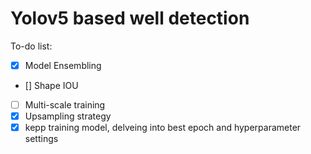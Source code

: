 # Yolov5 based well detection
 To-do list:
 - [x] Model Ensembling
 - [] Shape IOU
 - [ ] Multi-scale training
 - [x] Upsampling strategy
 - [x] kepp training model, delveing into best epoch and hyperparameter settings
